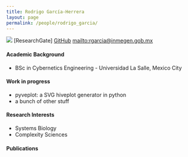 ```yaml
---
title: Rodrigo García-Herrera
layout: page
permalink: /people/rodrigo_garcia/
---
```

![][image]
[ResearchGate]
[GitHub](https://github.com/rgarcia-herrera)
<mailto:rgarcia@inmegen.gob.mx>

#### Academic Background

* BSc in Cybernetics Engineering - Universidad La Salle, Mexico City

#### Work in progress
* pyveplot: a SVG hiveplot generator in python
* a bunch of other stuff

#### Research Interests
* Systems Biology
* Complexity Sciences

#### Publications

[image]: https://cloud.githubusercontent.com/assets/9357097/13790920/42ac7ed8-eab0-11e5-901f-eab2f7a050ae.png

